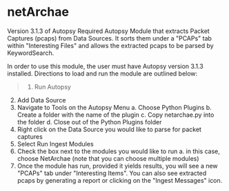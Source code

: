 # netArchae 
Version 3.1.3 of Autopsy Required
Autopsy Module that extracts Packet Captures (pcaps) from Data Sources.
It sorts them under a "PCAPs" tab within "Interesting Files" and allows the extracted pcaps to be parsed by KeywordSearch.

In order to use this module, the user must have Autopsy version 3.1.3 installed. Directions to load
and run the module are outlined below:
>1. Run Autopsy
2. Add Data Source
3. Navigate to Tools on the Autopsy Menu
  a. Choose Python Plugins
  b. Create a folder with the name of the plugin
  c. Copy netarchae.py into the folder
  d. Close out of the Python Plugins folder
4. Right click on the Data Source you would like to parse for packet captures
5. Select Run Ingest Modules
6. Check the box next to the modules you would like to run
  a. in this case, choose NetArchae (note that you can choose multiple modules)
7. Once the module has run, provided it yields results, you will see a new "PCAPs" tab under "Interesting Items". You can also see extracted pcaps by generating a report or clicking on the "Ingest Messages" icon.
